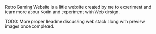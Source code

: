 Retro Gaming Website is a little website created by me to experiment and learn more about Kotlin and experiment with Web design.

TODO: More proper Readme discussing web stack along with preview images once completed.
